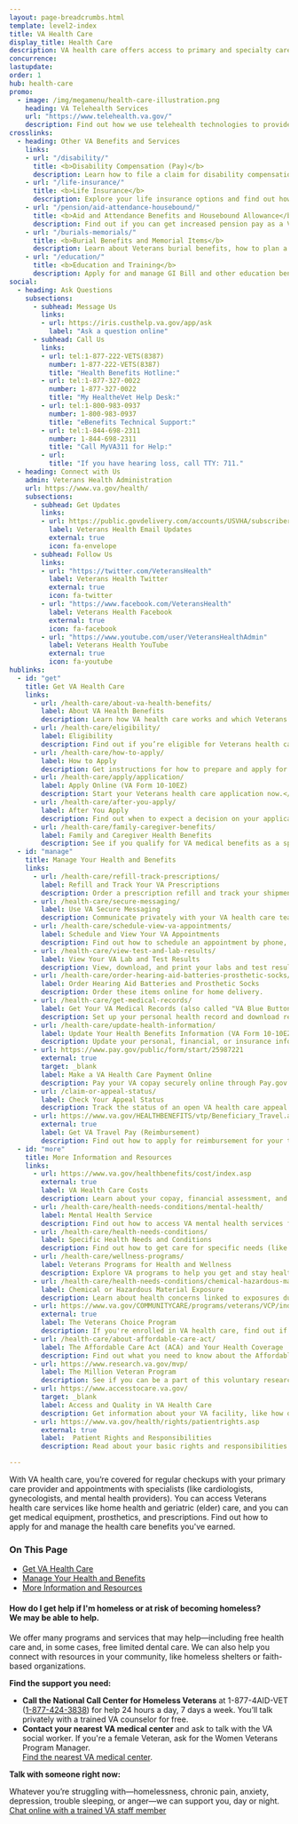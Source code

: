 ```yaml
---
layout: page-breadcrumbs.html
template: level2-index
title: VA Health Care
display_title: Health Care
description: VA health care offers access to primary and specialty care, including home health, geriatric (elder), women's health, and mental health care. Find out how to apply for and manage the Veterans health care benefits you've earned.
concurrence:
lastupdate:
order: 1
hub: health-care
promo:
  - image: /img/megamenu/health-care-illustration.png
    heading: VA Telehealth Services
    url: "https://www.telehealth.va.gov/"
    description: Find out how we use telehealth technologies to provide specialty care and health monitoring to Veterans at their local VA clinic or in their own home.
crosslinks:
  - heading: Other VA Benefits and Services
    links:
    - url: "/disability/"
      title: <b>Disability Compensation (Pay)</b>
      description: Learn how to file a claim for disability compensation and manage your disability benefits.
    - url: "/life-insurance/"
      title: <b>Life Insurance</b>
      description: Explore your life insurance options and find out how to apply as a Servicemember, Veteran, or family member.
    - url: "/pension/aid-attendance-housebound/"
      title: <b>Aid and Attendance Benefits and Housebound Allowance</b>
      description: Find out if you can get increased pension pay as a Veteran or surviving spouse who has disabilities.
    - url: "/burials-memorials/"
      title: <b>Burial Benefits and Memorial Items</b>
      description: Learn about Veterans burial benefits, how to plan a burial service, and how to get compensation as a survivor.
    - url: "/education/"
      title: <b>Education and Training</b>
      description: Apply for and manage GI Bill and other education benefits to help pay for college and training programs.
social:
  - heading: Ask Questions
    subsections:
      - subhead: Message Us
        links:
        - url: https://iris.custhelp.va.gov/app/ask
          label: "Ask a question online"
      - subhead: Call Us
        links:
        - url: tel:1-877-222-VETS(8387)
          number: 1-877-222-VETS(8387)
          title: "Health Benefits Hotline:"
        - url: tel:1-877-327-0022
          number: 1-877-327-0022
          title: "My HealtheVet Help Desk:"
        - url: tel:1-800-983-0937
          number: 1-800-983-0937
          title: "eBenefits Technical Support:"
        - url: tel:1-844-698-2311
          number: 1-844-698-2311
          title: "Call MyVA311 for Help:"
        - url:
          title: "If you have hearing loss, call TTY: 711."
  - heading: Connect with Us
    admin: Veterans Health Administration
    url: https://www.va.gov/health/
    subsections:
      - subhead: Get Updates
        links:
        - url: https://public.govdelivery.com/accounts/USVHA/subscribers/qualify?category_id=USVHA_C4&email=dwdw%40gmail.com&commit.x=36&commit.y=11
          label: Veterans Health Email Updates
          external: true
          icon: fa-envelope
      - subhead: Follow Us
        links:
        - url: "https://twitter.com/VeteransHealth"
          label: Veterans Health Twitter
          external: true
          icon: fa-twitter
        - url: "https://www.facebook.com/VeteransHealth"
          label: Veterans Health Facebook
          external: true
          icon: fa-facebook
        - url: "https://www.youtube.com/user/VeteransHealthAdmin"
          label: Veterans Health YouTube
          external: true
          icon: fa-youtube
hublinks:
  - id: "get"
    title: Get VA Health Care
    links:
      - url: /health-care/about-va-health-benefits/
        label: About VA Health Benefits
        description: Learn how VA health care works and which Veterans health care services we cover.</p>
      - url: /health-care/eligibility/
        label: Eligibility
        description: Find out if you’re eligible for Veterans health care benefits and how priority groups work.
      - url: /health-care/how-to-apply/
        label: How to Apply
        description: Get instructions for how to prepare and apply for VA health care online, by phone, by mail, or in person.
      - url: /health-care/apply/application/
        label: Apply Online (VA Form 10-10EZ)
        description: Start your Veterans health care application now.</p>
      - url: /health-care/after-you-apply/
        label: After You Apply
        description: Find out when to expect a decision on your application, and what to do next.
      - url: /health-care/family-caregiver-benefits/
        label: Family and Caregiver Health Benefits
        description: See if you qualify for VA medical benefits as a spouse, surviving spouse, dependent child, or caregiver.
  - id: "manage"
    title: Manage Your Health and Benefits
    links:
      - url: /health-care/refill-track-prescriptions/
        label: Refill and Track Your VA Prescriptions
        description: Order a prescription refill and track your shipment online.
      - url: /health-care/secure-messaging/
        label: Use VA Secure Messaging
        description: Communicate privately with your VA health care team through Secure Messaging.
      - url: /health-care/schedule-view-va-appointments/
        label: Schedule and View Your VA Appointments
        description: Find out how to schedule an appointment by phone, online, or through Secure Messaging.
      - url: /health-care/view-test-and-lab-results/
        label: View Your VA Lab and Test Results
        description: View, download, and print your labs and test results.
      - url: /health-care/order-hearing-aid-batteries-prosthetic-socks/
        label: Order Hearing Aid Batteries and Prosthetic Socks
        description: Order these items online for home delivery.
      - url: /health-care/get-medical-records/
        label: Get Your VA Medical Records (also called "VA Blue Button")
        description: Set up your personal health record and download reports to share with your VA and non-VA doctors.
      - url: /health-care/update-health-information/
        label: Update Your Health Benefits Information (VA Form 10-10EZR)
        description: Update your personal, financial, or insurance information after you’re enrolled in the VA health care program.
      - url: https://www.pay.gov/public/form/start/25987221
        external: true
        target: _blank
        label: Make a VA Health Care Payment Online
        description: Pay your VA copay securely online through Pay.gov.
      - url: /claim-or-appeal-status/
        label: Check Your Appeal Status
        description: Track the status of an open VA health care appeal.
      - url: https://www.va.gov/HEALTHBENEFITS/vtp/Beneficiary_Travel.asp
        external: true
        label: Get VA Travel Pay (Reimbursement)
        description: Find out how to apply for reimbursement for your travel to a VA health facility.
  - id: "more"
    title: More Information and Resources
    links:
      - url: https://www.va.gov/healthbenefits/cost/index.asp
        external: true
        label: VA Health Care Costs
        description: Learn about your copay, financial assessment, and how VA health care works with private health insurance.
      - url: /health-care/health-needs-conditions/mental-health/
        label: Mental Health Service
        description: Find out how to access VA mental health services for posttraumatic stress disorder (PTSD), psychological effects of military sexual trauma (MST), depression, grief, anxiety, and other needs.
      - url: /health-care/health-needs-conditions/
        label: Specific Health Needs and Conditions
        description: Find out how to get care for specific needs (like women's health), and learn about service-related health concerns you should be aware of (like Agent Orange-related diseases or Camp Lejeune water contamination).
      - url: /health-care/wellness-programs/
        label: Veterans Programs for Health and Wellness
        description: Explore VA programs to help you get and stay healthy in both body and mind.
      - url: /health-care/health-needs-conditions/chemical-hazardous-materials-exposure/
        label: Chemical or Hazardous Material Exposure
        description: Learn about health concerns linked to exposures during military service. Learn about the special VA health registries you can join that document Veterans' exposure to Agent Orange, depleted uranium, ionizing radiation, airborne hazards, and other hazardous materials.
      - url: https://www.va.gov/COMMUNITYCARE/programs/veterans/VCP/index.asp
        external: true
        label: The Veterans Choice Program
        description: If you're enrolled in VA health care, find out if you can receive care from a local community provider through the Veterans Choice Program.
      - url: /health-care/about-affordable-care-act/
        label: The Affordable Care Act (ACA) and Your Health Coverage
        description: Find out what you need to know about the Affordable Care Act and what it means for Veterans.
      - url: https://www.research.va.gov/mvp/
        label: The Million Veteran Program
        description: See if you can be a part of this voluntary research study to better understand the role genes play in our health.
      - url: https://www.accesstocare.va.gov/
        target: _blank
        label: Access and Quality in VA Health Care
        description: Get information about your VA facility, like how quickly you can be seen and what other Veterans say about their experiences.
      - url: https://www.va.gov/health/rights/patientrights.asp
        external: true
        label:  Patient Rights and Responsibilities
        description: Read about your basic rights and responsibilities when you receive care at a VA health facility or live in a VA community living center.

---
```


<p class="va-introtext">
With VA health care, you’re covered for regular checkups with your primary care provider and appointments with specialists (like cardiologists, gynecologists, and mental health providers). You can access Veterans health care services like home health and geriatric (elder) care, and you can get medical equipment, prosthetics, and prescriptions. Find out how to apply for and manage the health care benefits you've earned.
</p>

<h3>On This Page</h3>

<ul>
  <li><a href="#get">Get VA Health Care</a></li>
  <li><a href="#manage">Manage Your Health and Benefits</a></li>
  <li><a href="#more">More Information and Resources</a></li>
</ul>

<div class="usa-alert usa-alert-warning">
  <div class="usa-alert-body">
    <h4 class="usa-alert-heading">How do I get help if I'm homeless or at risk of becoming homeless?<br><a id="crisis-expander-link">We may be able to help</a>.</h4>
    <div id="crisis-expander-content" class="expander-content expander-content-closed">
      <div class="expander-content-inner usa-alert-text">

We offer many programs and services that may help—including free health care and, in some cases, free limited dental care. We can also help you connect with resources in your community, like homeless shelters or faith-based organizations.

**Find the support you need:**

- **Call the National Call Center for Homeless Veterans** at 1-877-4AID-VET (<a href="tel:+18774243838">1-877-424-3838</a>) for help 24 hours a day, 7 days a week. You’ll talk privately with a trained VA counselor for free.
- **Contact your nearest VA medical center** and ask to talk with the VA social worker. If you're a female Veteran, ask for the Women Veterans Program Manager. <br>
[Find the nearest VA medical center](/find-locations/).

**Talk with someone right now:**

Whatever you’re struggling with—homelessness, chronic pain, anxiety, depression, trouble sleeping, or anger—we can support you, day or night.<br>
<a class="no-external-icon" href="https://www.veteranscrisisline.net/ChatTermsOfService.aspx?account=Homeless%20Veterans%20Chat">
Chat online with a trained VA staff member
</a>

   </div>
  </div>
 </div>
</div>

<script type="text/javascript">
  // Toggle the expandable crisis info
  document.getElementById('crisis-expander-link')
    .addEventListener('click', function () {
      document.getElementById('crisis-expander-content').classList.toggle('expander-content-closed');
    });
</script>
